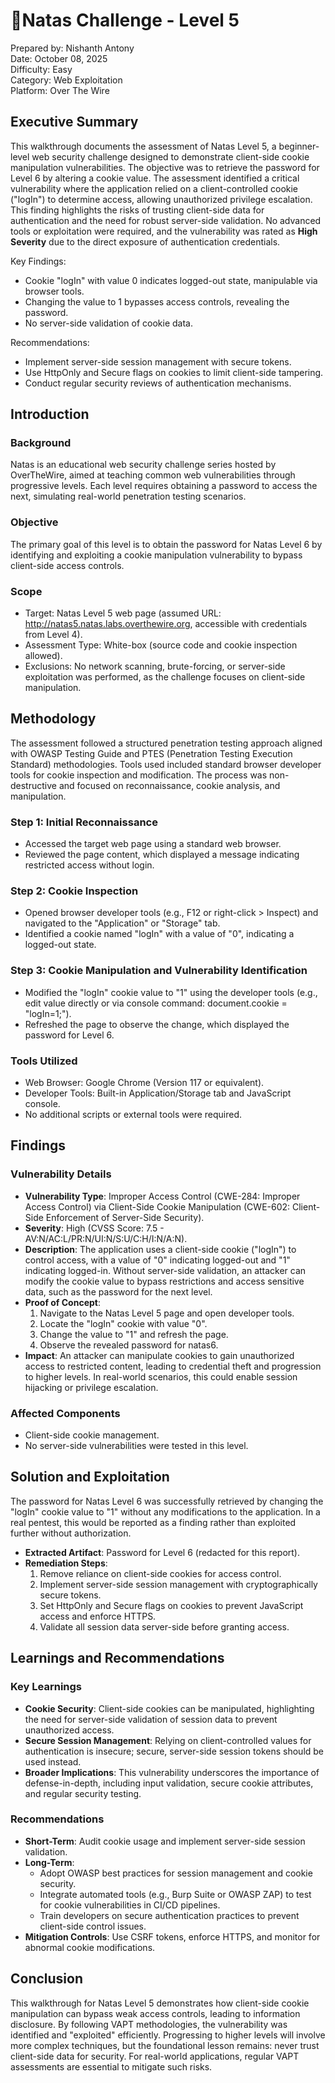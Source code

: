 # 🏴󠁡󠁦󠁷󠁡󠁲󠁿Natas Challenge - Level 5

Prepared by: Nishanth Antony  
Date: October 08, 2025  
Difficulty: Easy  
Category: Web Exploitation    
Platform: Over The Wire    

## Executive Summary
This walkthrough documents the assessment of Natas Level 5, a beginner-level web security challenge designed to demonstrate client-side cookie manipulation vulnerabilities. The objective was to retrieve the password for Level 6 by altering a cookie value. The assessment identified a critical vulnerability where the application relied on a client-controlled cookie ("logIn") to determine access, allowing unauthorized privilege escalation. This finding highlights the risks of trusting client-side data for authentication and the need for robust server-side validation. No advanced tools or exploitation were required, and the vulnerability was rated as **High Severity** due to the direct exposure of authentication credentials.

Key Findings:
- Cookie "logIn" with value 0 indicates logged-out state, manipulable via browser tools.
- Changing the value to 1 bypasses access controls, revealing the password.
- No server-side validation of cookie data.

Recommendations:
- Implement server-side session management with secure tokens.
- Use HttpOnly and Secure flags on cookies to limit client-side tampering.
- Conduct regular security reviews of authentication mechanisms.

## Introduction
### Background
Natas is an educational web security challenge series hosted by OverTheWire, aimed at teaching common web vulnerabilities through progressive levels. Each level requires obtaining a password to access the next, simulating real-world penetration testing scenarios.

### Objective
The primary goal of this level is to obtain the password for Natas Level 6 by identifying and exploiting a cookie manipulation vulnerability to bypass client-side access controls.

### Scope
- Target: Natas Level 5 web page (assumed URL: http://natas5.natas.labs.overthewire.org, accessible with credentials from Level 4).
- Assessment Type: White-box (source code and cookie inspection allowed).
- Exclusions: No network scanning, brute-forcing, or server-side exploitation was performed, as the challenge focuses on client-side manipulation.

## Methodology
The assessment followed a structured penetration testing approach aligned with OWASP Testing Guide and PTES (Penetration Testing Execution Standard) methodologies. Tools used included standard browser developer tools for cookie inspection and modification. The process was non-destructive and focused on reconnaissance, cookie analysis, and manipulation.

### Step 1: Initial Reconnaissance
- Accessed the target web page using a standard web browser.
- Reviewed the page content, which displayed a message indicating restricted access without login.

### Step 2: Cookie Inspection
- Opened browser developer tools (e.g., F12 or right-click > Inspect) and navigated to the "Application" or "Storage" tab.
- Identified a cookie named "logIn" with a value of "0", indicating a logged-out state.

### Step 3: Cookie Manipulation and Vulnerability Identification
- Modified the "logIn" cookie value to "1" using the developer tools (e.g., edit value directly or via console command: document.cookie = "logIn=1;").
- Refreshed the page to observe the change, which displayed the password for Level 6.

### Tools Utilized
- Web Browser: Google Chrome (Version 117 or equivalent).
- Developer Tools: Built-in Application/Storage tab and JavaScript console.
- No additional scripts or external tools were required.

## Findings
### Vulnerability Details
- **Vulnerability Type**: Improper Access Control (CWE-284: Improper Access Control) via Client-Side Cookie Manipulation (CWE-602: Client-Side Enforcement of Server-Side Security).
- **Severity**: High (CVSS Score: 7.5 - AV:N/AC:L/PR:N/UI:N/S:U/C:H/I:N/A:N).
- **Description**: The application uses a client-side cookie ("logIn") to control access, with a value of "0" indicating logged-out and "1" indicating logged-in. Without server-side validation, an attacker can modify the cookie value to bypass restrictions and access sensitive data, such as the password for the next level.
- **Proof of Concept**:
  1. Navigate to the Natas Level 5 page and open developer tools.
  2. Locate the "logIn" cookie with value "0".
  3. Change the value to "1" and refresh the page.
  4. Observe the revealed password for natas6.
- **Impact**: An attacker can manipulate cookies to gain unauthorized access to restricted content, leading to credential theft and progression to higher levels. In real-world scenarios, this could enable session hijacking or privilege escalation.

### Affected Components
- Client-side cookie management.
- No server-side vulnerabilities were tested in this level.

## Solution and Exploitation
The password for Natas Level 6 was successfully retrieved by changing the "logIn" cookie value to "1" without any modifications to the application. In a real pentest, this would be reported as a finding rather than exploited further without authorization.

- **Extracted Artifact**: Password for Level 6 (redacted for this report).
- **Remediation Steps**:
  1. Remove reliance on client-side cookies for access control.
  2. Implement server-side session management with cryptographically secure tokens.
  3. Set HttpOnly and Secure flags on cookies to prevent JavaScript access and enforce HTTPS.
  4. Validate all session data server-side before granting access.

## Learnings and Recommendations
### Key Learnings
- **Cookie Security**: Client-side cookies can be manipulated, highlighting the need for server-side validation of session data to prevent unauthorized access.
- **Secure Session Management**: Relying on client-controlled values for authentication is insecure; secure, server-side session tokens should be used instead.
- **Broader Implications**: This vulnerability underscores the importance of defense-in-depth, including input validation, secure cookie attributes, and regular security testing.

### Recommendations
- **Short-Term**: Audit cookie usage and implement server-side session validation.
- **Long-Term**: 
  - Adopt OWASP best practices for session management and cookie security.
  - Integrate automated tools (e.g., Burp Suite or OWASP ZAP) to test for cookie vulnerabilities in CI/CD pipelines.
  - Train developers on secure authentication practices to prevent client-side control issues.
- **Mitigation Controls**: Use CSRF tokens, enforce HTTPS, and monitor for abnormal cookie modifications.

## Conclusion
This walkthrough for Natas Level 5 demonstrates how client-side cookie manipulation can bypass weak access controls, leading to information disclosure. By following VAPT methodologies, the vulnerability was identified and "exploited" efficiently. Progressing to higher levels will involve more complex techniques, but the foundational lesson remains: never trust client-side data for security. For real-world applications, regular VAPT assessments are essential to mitigate such risks.

